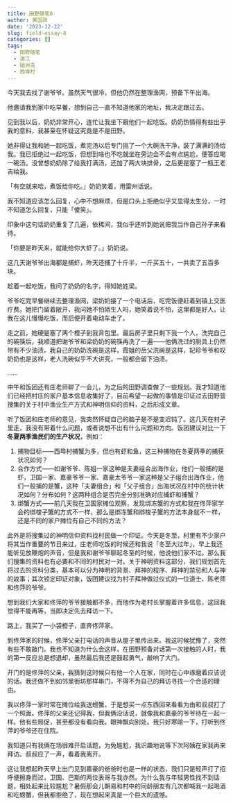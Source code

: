 ```yaml
---
title: 田野随笔8
author: 黄国政
date: '2023-12-22'
slug: field-essay-8
categories: []
tags:
  - 田野随笔
  - 湛江
  - 硇洲岛
  - 西埠村
---
```


<!--more-->

今天我去找了谢爷爷。虽然天气很冷，但他仍然在整理渔网，预备下午出海。

他邀请我到家中吃早餐，想到自己一直不知道他家的地址，我决定跟过去。

见到我以后，奶奶非常开心，连忙让我坐下跟他们一起吃饭。奶奶热情得有些出乎我的意料，我甚至在怀疑这究竟是不是田野。

她非得让我和她一起吃饭，煮完汤以后专门挑了一个大碗洗干净，装了满满的汤给我。我已拒绝过一起吃饭，但想到啥也不吃就坐在旁边会不会有点尴尬，便答应喝一碗汤。没曾想奶奶除了给我打满汤，还加了两大块排骨，之后更是塞了一瓶王老吉给我。

「有空就来哈，煮饭给你吃。」奶奶笑着，用雷州话说。

我不知道应该怎么回复，心中不想麻烦，但是口头上拒绝似乎又显得太生分，一时不知道怎么回复，只能「傻笑」。

印象中这句话奶奶重复了几遍，依稀间，我似乎还听到她说把我当作自己孙子来看待。

「你要是昨天来，就能给你大虾了。」奶奶说。

这几天谢爷爷出海都是捕虾，昨天还捕了十斤半，一斤买五十，一共卖了五百多块。

趁着一起吃饭，我问了奶奶的名字，得知她姓梁。

爷爷吃完早餐继续去整理渔网，梁奶奶接了一个电话后，吃完饭便赶着到镇上交医疗费。她把门留着敞开，我问她不怕陌生人吗，她笑着说不怕，这里都是好人，让我在这儿慢慢吃饭，而后便开着电动车走了。

走之前，她硬是塞了两个橙子到我背包里。最后房子里只剩下我一个人，洗完自己的碗筷后，我顺道把谢爷爷和梁奶奶的碗筷再洗了一遍——他俩洗过的厨具上仍然带有不少油渍。我自己的奶奶洗碗是这样，霞姐的岳父洗碗是这样，妃珍爷爷和叹奶奶也是这样，老人洗碗似乎不大讲究，一般都会留下油渍。

……

中午和饭团还有庄老师聊了一会儿，为之后的田野调查做了一些规划。我才知道他们已经把村庄的家户基本信息收集好了，目前希望一起做的事情是印证过去田野营搜集的关于村中渔业生产方式和神明信仰的资料，之后形成文章。

听了饭团和庄老师的意见，我突然怀疑自己的脑子是不是变迟钝了。这几天在村子里走，我没有带着什么问题，或者说想不出有什么问题和方向。饭团建议对比一下**冬夏两季渔民们的生产状况**，例如：

1. 捕物目标——西埠村捕蟹为多，但也有虾和鱼，这三种捕物在冬夏两季的捕获状况如何？
2. 合作方式——如谢爷爷、陈姐一家这种是夫妻组合出海作业，他们一般捕的是虾，卫国一家、嘉豪爷爷一家、嘉豪太爷爷一家这种是父子组合出海作业，他们一般捕的是蟹，这种「夫妻组合」和「父子组合」出海状况在村中的统计状况如何？分布如何？这两种组合是否完全分别准确对应捕虾和捕蟹？
3. 绑蟹方式——前几天我在卫国家摊位观察，发现绑冻蟹的方式和我在佟萍家学会的绑梭子蟹的方式不一样，那么是绑冻蟹和绑梭子蟹的方法本身就不一样，还是不同的家户摊位有自己不同的方法？

此外是将搜集过的神明信仰资料找村民做一个印证。今天是冬至，村里有不少家户将其当作重要的节日来过，庄老师吃饭的时候还和我说「冬至大过年」，早上我还能听见放鞭炮的声音，但是我和谢爷爷聊起冬至的时候，他说他们家不过。那么我们搜集的资料也有必要和不同的村民对一对。关于神明资料这部分，我们规划首先将过去的资料分类，基本可以分为神明的背景、拜神的程序、拜神的禁忌和人与神的故事；其次锁定印证对象，饭团建议找为村子拜神做过仪式的一位道士、陈老师和佟萍的爷爷。

想到我们大家和佟萍的爷爷接触都不多，而他作为老村长掌握着许多信息，这回我觉得不能再等，当即决定先去拜访一下。

路上，我买了一小袋橙子，直奔佟萍家。

到佟萍家的时候，佟萍父亲打电话的声音从屋子里传出来。我这时候犹豫了，突然有些不敢敲门。我也不知道为什么会这样，在田野预备对话第一次接触的人时，我的第一反应总是想退却，虽然最后我还是鼓起勇气，敲响了大门。

开门的是佟萍的父亲，我猜到这时候只有他一个人在家，同时在心中琢磨着应该说的话。我还做不到如邻里街坊那样串门，不得不为自己的拜访寻找一个合适的理由。

我以佟萍一家时常在摊位给我送螃蟹，于是想买一点东西回来看看为由和叔叔打了一个照面。佟萍的父亲还记得我，但我俩没话说，就像我和嘉豪的爷爷待在一起一样。他有些局促，甚至都没有看向我，眼神飘向别处。我只好寒暄一下，打听到佟萍的爷爷还在住院。

我知道只有我俩在场很难开启话题，为免尴尬，我识趣地说等下次阿姨在家我再来拜访。叔叔应了一声，看着我离开。

这让我想起昨天早上出门见到嘉豪的爸爸时也是一样的状态，我们只是轻声打了招呼便擦身而过，卫国、巴斯的两位表哥与我亦然。为什么我与年轻男性找不到话题，相处起来比较尴尬？暑假那会儿朝易和村中的同龄朋友有几次都喊我一起喝酒和吃螃蟹，但我都拒绝了，现在想起来真是一个巨大的遗憾。